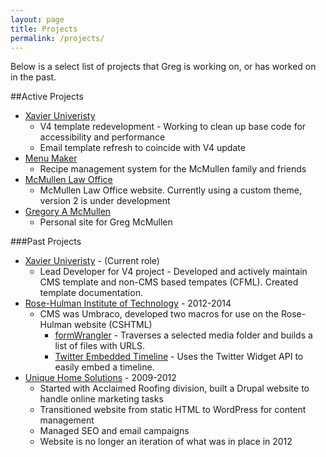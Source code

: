 ```yaml
---
layout: page
title: Projects
permalink: /projects/
---
```


Below is a select list of projects that Greg is working on, or has worked on in the past.

##Active Projects
* [Xavier Univeristy](http://www.xavier.edu)
  * V4 template redevelopment - Working to clean up base code for accessibility and performance
  * Email template refresh to coincide with V4 update
* [Menu Maker](http://ourmenumaker.com)
  * Recipe management system for the McMullen family and friends
* [McMullen Law Office](http://www.mcmullenlaw.com)
  * McMullen Law Office website. Currently using a custom theme, version 2 is under development
* [Gregory A McMullen](http://gregoryamcmullen.com)
  * Personal site for Greg McMullen

###Past Projects
* [Xavier Univeristy](http://www.xavier.edu) - (Current role)
  * Lead Developer for V4 project - Developed and actively maintain CMS template and non-CMS based tempates (CFML). Created template documentation.
* [Rose-Hulman Institute of Technology](http://www.rose-hulman.edu) - 2012-2014
  * CMS was Umbraco, developed two macros for use on the Rose-Hulman website (CSHTML)
    * [formWrangler](https://our.umbraco.org/projects/collaboration/form-wrangler/) - Traverses a selected media folder and builds a list of files with URLS.
    * [Twitter Embedded Timeline](https://our.umbraco.org/projects/website-utilities/twitter-embedded-timeline/) - Uses the Twitter Widget API to easily embed a timeline.
* [Unique Home Solutions](http://www.uniquehomesolutions.org) - 2009-2012
  * Started with Acclaimed Roofing division, built a Drupal website to handle online marketing tasks
  * Transitioned website from static HTML to WordPress for content management
  * Managed SEO and email campaigns
  * Website is no longer an iteration of what was in place in 2012